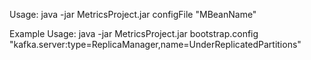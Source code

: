 Usage: java -jar MetricsProject.jar configFile "MBeanName" 


Example Usage: java -jar MetricsProject.jar bootstrap.config "kafka.server:type=ReplicaManager,name=UnderReplicatedPartitions"
